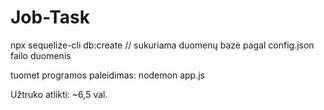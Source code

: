# Job-Task
npx sequelize-cli db:create // sukuriama duomenų bazė pagal config.json failo duomenis



tuomet programos paleidimas: nodemon app.js


Užtruko atlikti: ~6,5 val.
